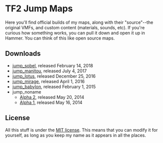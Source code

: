 TF2 Jump Maps
=============

Here you'll find official builds of my maps, along with their "source"--the original VMFs, and
custom content (materials, sounds, etc). If you're curious how something works, you can pull it
down and open it up in Hammer. You can think of this like open source maps.

## Downloads

- [jump_sobel](https://github.com/alexwnovak/TF2Maps/releases/download/jump_sobel/jump_sobel.bsp), released February 14, 2018
- [jump_manitou](https://github.com/alexwnovak/TF2Maps/releases/download/jump_manitou/jump_manitou.bsp), released July 4, 2017
- [jump_lotus](https://github.com/alexwnovak/TF2Maps/releases/download/jump_lotus/jump_lotus.bsp), released December 25, 2016
- [jump_mirage](https://github.com/alexwnovak/TF2Maps/releases/download/jump_mirage/jump_mirage.zip), released April 1, 2016
- [jump_babylon](https://github.com/alexwnovak/TF2Maps/releases/download/jump_babylon/jump_babylon.zip), released February 1, 2015
- jump_noname
   * [Alpha 2](https://github.com/alexwnovak/TF2Maps/releases/download/jump_noname_a2/jump_noname_a2.zip), released May 20, 2014
   * [Alpha 1](https://github.com/alexwnovak/TF2Maps/releases/download/jump_noname_a1/jump_noname_a1.zip), released May 16, 2014

## License

All this stuff is under the [MIT license](https://github.com/alexwnovak/TF2Maps/blob/master/LICENSE). This means that you can modify it for yourself, as
long as you keep my name as it appears in all the places.
 